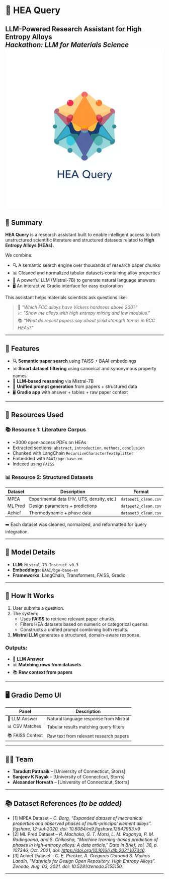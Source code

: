 # 🔬 HEA Query

**LLM-Powered Research Assistant for High Entropy Alloys**  
*Hackathon: LLM for Materials Science*
![Logo](HEA_query.png)
---

## 🧠 Summary

**HEA Query** is a research assistant built to enable intelligent access to both unstructured scientific literature and structured datasets related to **High Entropy Alloys (HEAs).**

We combine:

- 🔍 A semantic search engine over thousands of research paper chunks  
- 📊 Cleaned and normalized tabular datasets containing alloy properties  
- 🤖 A powerful LLM (Mistral-7B) to generate natural language answers  
- 🖥️ An interactive Gradio interface for easy exploration

This assistant helps materials scientists ask questions like:

> 🧪 _"Which FCC alloys have Vickers hardness above 200?"_  
> 📈 _"Show me alloys with high entropy mixing and low modulus."_  
> 📚 _"What do recent papers say about yield strength trends in BCC HEAs?"_

---

## 🚀 Features

- 🔍 **Semantic paper search** using FAISS + BAAI embeddings  
- 📊 **Smart dataset filtering** using canonical and synonymous property names  
- 🤖 **LLM-based reasoning** via Mistral-7B  
- 🧾 **Unified prompt generation** from papers + structured data  
- 🖥️ **Gradio app** with answer + tables + raw paper context

---

## 📂 Resources Used

### 📚 Resource 1: Literature Corpus

- ~3000 open-access PDFs on HEAs
- Extracted sections: `abstract`, `introduction`, `methods`, `conclusion`
- Chunked with LangChain `RecursiveCharacterTextSplitter`
- Embedded with `BAAI/bge-base-en`
- Indexed using `FAISS`

### 📊 Resource 2: Structured Datasets

| Dataset   | Description                                | Format              |
|-----------|--------------------------------------------|---------------------|
| MPEA      | Experimental data (HV, UTS, density, etc.) | `dataset1_clean.csv` |
| ML Pred   | Design parameters + predictions            | `dataset2_clean.csv` |
| Achief    | Thermodynamic + phase data                 | `dataset3_clean.csv` |

➡️ Each dataset was cleaned, normalized, and reformatted for query integration.

---

## 🧠 Model Details

- **LLM**: `Mistral-7B-Instruct v0.3`
- **Embeddings**: `BAAI/bge-base-en`
- **Frameworks**: LangChain, Transformers, FAISS, Gradio

---

## 💬 How It Works

1. User submits a question.
2. The system:
   - Uses **FAISS** to retrieve relevant paper chunks.
   - Filters HEA datasets based on numeric or categorical queries.
   - Constructs a unified prompt combining both results.
3. **Mistral LLM** generates a structured, domain-aware response.

### Outputs:
- 📄 **LLM Answer**
- 📊 **Matching rows from datasets**
- 📚 **Raw context from papers**

---

## 🖥️ Gradio Demo UI

| Panel         | Description                                 |
|---------------|---------------------------------------------|
| 🧠 LLM Answer | Natural language response from Mistral      |
| 📊 CSV Matches | Tabular results matching query filters      |
| 📚 FAISS Context | Raw text from relevant research papers      |

---

## 🧑‍💻 Team

- **Taradutt Pattnaik** – [University of Connecticut, Storrs]  
- **Sanjeev K Nayak** – [University of Connecticut, Storrs]  
- **Alexander Horvath** – [University of Connecticut, Storrs]  

---

## 📚 Dataset References _(to be added)_

- [1] MPEA Dataset – *C. Borg, “Expanded dataset of mechanical properties and observed phases of multi-principal element alloys”. figshare, 12-Jul-2020, doi: 10.6084/m9.figshare.12642953.v9* 
- [2] ML Pred Dataset – *R. Machaka, G. T. Motsi, L. M. Raganya, P. M. Radingoana, and S. Chikosha, “Machine learning-based prediction of phases in high-entropy alloys: A data article,” Data in Brief, vol. 38, p. 107346, Oct. 2021, doi: https://doi.org/10.1016/j.dib.2021.107346.*
- [3] Achief Dataset – *C. E. Precker, A. Gregores Cotoand S. Muíños Landín, “Materials for Design Open Repository. High Entropy Alloys”. Zenodo, Aug. 03, 2021. doi: 10.5281/zenodo.5155150.*  

---

